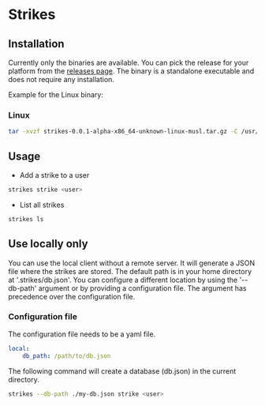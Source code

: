 # Strikes
## Installation
Currently only the binaries are available. You can pick the release for your platform from the [releases page](https://github.com/tbsklg/strikes/releases).
The binary is a standalone executable and does not require any installation.

Example for the Linux binary:
### Linux
```bash
tar -xvzf strikes-0.0.1-alpha-x86_64-unknown-linux-musl.tar.gz -C /usr/local/bin # or any other directory in your PATH
```

## Usage
- Add a strike to a user
```bash
strikes strike <user>
```

- List all strikes
```bash
strikes ls
```

## Use locally only
You can use the local client without a remote server.
It will generate a JSON file where the strikes are stored. 
The default path is in your home directory at '.strikes/db.json'.
You can configure a different location by using the '--db-path' argument or by providing a configuration file.
The argument has precedence over the configuration file.

### Configuration file
The configuration file needs to be a yaml file.

```yaml
local:
    db_path: /path/to/db.json
```

The following command will create a database (db.json) in the current directory.

```bash
strikes --db-path ./my-db.json strike <user>
```

